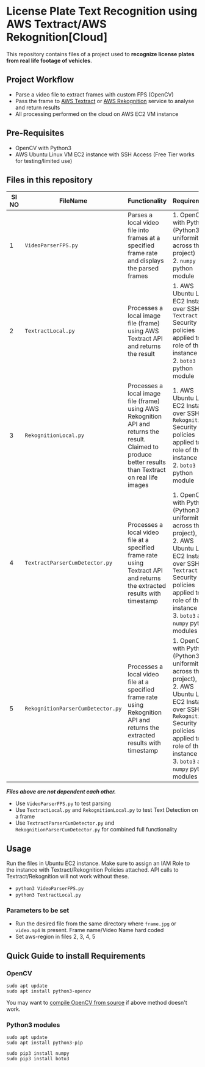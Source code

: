# License Plate Text Recognition using AWS Textract/AWS Rekognition[Cloud]

This repository contains files of a project used to **recognize license plates from real life footage of vehicles**.

## Project Workflow  

 - Parse a video file to extract frames with custom FPS (OpenCV)
 - Pass the frame to [AWS Textract](https://docs.aws.amazon.com/textract/latest/dg/how-it-works.html) or [AWS Rekognition](https://aws.amazon.com/rekognition/?nc=sn&loc=0) service to analyse and return results
 - All processing performed on the cloud on AWS EC2 VM instance

## Pre-Requisites

 - OpenCV with Python3
 - AWS Ubuntu Linux VM EC2 instance with SSH Access (Free Tier works for testing/limited use)

## Files in this repository


| Sl NO|FileName|Functionality  | Requirements|
|--|--|--|--|
| 1| `VideoParserFPS.py` | Parses a local video file into frames at a specified frame rate and displays the parsed frames | 1. OpenCV with Python (Python3 for uniformity across the project)<br> 2. `numpy` python module|
| 2| `TextractLocal.py`| Processes a local image file (frame) using AWS Textract API and returns the result | 1. AWS Ubuntu Linux EC2 Instance over SSH with `Textract` Security policies applied to IAM role of the instance <br> 2. `boto3` python module|
| 3| `RekognitionLocal.py`| Processes a local image file (frame) using AWS Rekognition API and returns the result. Claimed to produce better results than Textract on real life images | 1. AWS Ubuntu Linux EC2 Instance over SSH with `Rekognition` Security policies applied to IAM role of the instance <br> 2. `boto3` python module|
| 4|`TextractParserCumDetector.py` | Processes a local video file at a specified frame rate using Textract API and returns the extracted results with timestamp | 1. OpenCV with Python (Python3 for uniformity across the project), <br> 2. AWS Ubuntu Linux EC2 Instance over SSH with `Textract` Security policies applied to IAM role of the instance <br> 3. `boto3` and `numpy` python modules|
| 5|`RekognitionParserCumDetector.py` | Processes a local video file at a specified frame rate using Rekognition API and returns the extracted results with timestamp | 1. OpenCV with Python (Python3 for uniformity across the project), <br> 2. AWS Ubuntu Linux EC2 Instance over SSH with `Rekognition` Security policies applied to IAM role of the instance <br> 3. `boto3` and `numpy` python modules|

***Files above are not dependent each other.***

 - Use `VideoParserFPS.py` to test parsing
 - Use `TextractLocal.py` and `RekognitionLocal.py` to test Text Detection on a frame
 - Use  `TextractParserCumDetector.py` and `RekognitionParserCumDetector.py` for combined full functionality

## Usage
Run the files in Ubuntu EC2 instance. Make sure to assign an IAM Role to the instance with Textract/Rekognition Policies attached. API calls to Textract/Rekognition will not work without these.
 - `python3 VideoParserFPS.py` 
 - `python3 TextractLocal.py`

### Parameters to be set
 - Run the desired file from the same directory where `frame.jpg` or `video.mp4` is present. Frame name/Video Name hard coded
 - Set aws-region in files 2, 3, 4, 5

## Quick Guide to install Requirements

 ### OpenCV
 ```
sudo apt update
sudo apt install python3-opencv
```
You may want to [compile OpenCV from source](https://docs.opencv.org/master/d2/de6/tutorial_py_setup_in_ubuntu.html) if above method doesn't work.

### Python3 modules
```
sudo apt update
sudo apt install python3-pip

sudo pip3 install numpy
sudo pip3 install boto3
```

